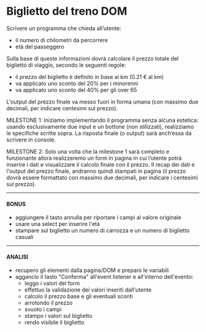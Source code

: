 # Biglietto del treno DOM

Scrivere un programma che chieda all’utente:
- il numero di chilometri da percorrere
- età del passeggero

Sulla base di queste informazioni dovrà calcolare il prezzo totale del biglietto di viaggio, secondo le seguenti regole:

- il prezzo del biglietto è definito in base ai km (0.21 € al km)
- va applicato uno sconto del 20% per i minorenni
- va applicato uno sconto del 40% per gli over 65

L'output del prezzo finale va messo fuori in forma umana (con massimo due decimali, per indicare centesimi sul prezzo).

MILESTONE 1:
Iniziamo implementando il programma senza alcuna estetica: usando esclusivamente due input e un bottone (non stilizzati), realizziamo le specifiche scritte sopra. La risposta finale (o output) sarà anch’essa da scrivere in console.

MILESTONE 2:
Solo una volta che la milestone 1 sarà completo e funzionante allora realizzeremo un form in pagina in cui l’utente potrà inserire i dati e visualizzare il calcolo finale con il prezzo.
Il recap dei dati e l'output del prezzo finale, andranno quindi stampati in pagina (il prezzo dovrà essere formattato con massimo due decimali, per indicare i centesimi sul prezzo).

---
#### BONUS
- aggiungere il tasto annulla per riportare i campi al valore originale
- usare una select per inserire l'età
- stampare sul biglietto un numero di carrozza e un numero di biglietto casuali

---

#### ANALISI

- recupero gli elementi dalla pagina/DOM e preparo le variabili 
- aggancio il tasto "Conferma" all'event listener e all'interno dell'evento: 
    - leggo i valori del form
    - effettuo la validazione dei valori inseriti dall'utente
    - calcolo il prezzo base e gli eventuali sconti
    - arrotondo il prezzo
    - svuoto i campi
    - stampo i valori sul biglietto
    - rendo visibile il biglietto